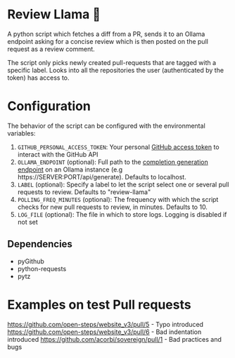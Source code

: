 # Review Llama :llama: 

A python script which fetches a diff from a PR, sends it to an Ollama endpoint asking for a concise review which is then posted on the pull request as a review comment.

The script only picks newly created pull-requests that are tagged with a specific label. Looks into all the repositories the user (authenticated by the token) has access to.

# Configuration

The behavior of the script can be configured with the environmental variables:

1. `GITHUB_PERSONAL_ACCESS_TOKEN`: Your personal [GitHub access token](https://docs.github.com/en/authentication/keeping-your-account-and-data-secure/managing-your-personal-access-tokens) to interact with the GitHub API
2. `OLLAMA_ENDPOINT` (optional): Full path to the [completion generation endpoint](https://github.com/ollama/ollama/blob/main/docs/api.md#generate-a-completion) on an Ollama instance (e.g https://SERVER:PORT/api/generate). Defaults to localhost.
3. `LABEL` (optional): Specify a label to let the script select one or several pull requests to review. Defaults to "review-llama"
4. `POLLING_FREQ_MINUTES` (optional): The frequency with which the script checks for new pull requests to review, in minutes. Defaults to 10.
5. `LOG_FILE` (optional): The file in which to store logs. Logging is disabled if not set


## Dependencies

- pyGithub
- python-requests
- pytz

# Examples on test Pull requests

https://github.com/open-steps/website_v3/pull/5 - Typo introduced
https://github.com/open-steps/website_v3/pull/6 - Bad indentation introduced
https://github.com/acorbi/sovereign/pull/1 - Bad practices and bugs

